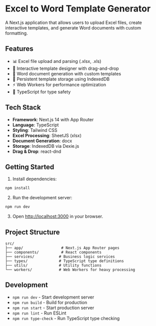 # Excel to Word Template Generator

A Next.js application that allows users to upload Excel files, create interactive templates, and generate Word documents with custom formatting.

## Features

- 📊 Excel file upload and parsing (.xlsx, .xls)
- 🎨 Interactive template designer with drag-and-drop
- 📄 Word document generation with custom templates
- 💾 Persistent template storage using IndexedDB
- ⚡ Web Workers for performance optimization
- 🎯 TypeScript for type safety

## Tech Stack

- **Framework**: Next.js 14 with App Router
- **Language**: TypeScript
- **Styling**: Tailwind CSS
- **Excel Processing**: SheetJS (xlsx)
- **Document Generation**: docx
- **Storage**: IndexedDB via Dexie.js
- **Drag & Drop**: react-dnd

## Getting Started

1. Install dependencies:
```bash
npm install
```

2. Run the development server:
```bash
npm run dev
```

3. Open [http://localhost:3000](http://localhost:3000) in your browser.

## Project Structure

```
src/
├── app/                 # Next.js App Router pages
├── components/          # React components
├── services/           # Business logic services
├── types/              # TypeScript type definitions
├── utils/              # Utility functions
└── workers/            # Web Workers for heavy processing
```

## Development

- `npm run dev` - Start development server
- `npm run build` - Build for production
- `npm run start` - Start production server
- `npm run lint` - Run ESLint
- `npm run type-check` - Run TypeScript type checking